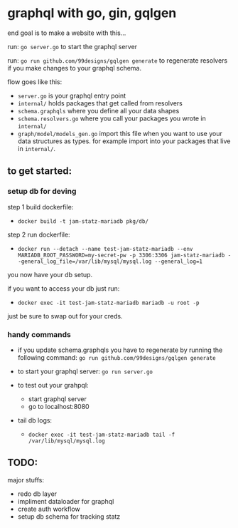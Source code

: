 # graphql with go, gin, gqlgen


end goal is to make a website with this...

run: `go server.go` to start the graphql server

run: `go run github.com/99designs/gqlgen generate` to regenerate resolvers if you make changes to your graphql schema.


flow goes like this:

- `server.go` is your graphql entry point
- `internal/` holds packages that get called from resolvers
- `schema.graphqls` where you define all your data shapes
- `schema.resolvers.go` where you call your packages you wrote in `internal/`
- `graph/model/models_gen.go` import this file when you want to use your data structures as types. for example import into your packages that live in `internal/`.

## to get started:
### setup db for deving

step 1 build dockerfile:
- `docker build -t jam-statz-mariadb pkg/db/`

step 2 run dockerfile:
- `docker run --detach --name test-jam-statz-mariadb --env MARIADB_ROOT_PASSWORD=my-secret-pw -p 3306:3306 jam-statz-mariadb --general_log_file=/var/lib/mysql/mysql.log --general_log=1`

you now have your db setup.

if you want to access your db just run:
- `docker exec -it test-jam-statz-mariadb mariadb -u root -p`

just be sure to swap out for your creds.

### handy commands

- if you update schema.graphqls you have to regenerate by running the following command: `go run github.com/99designs/gqlgen generate`

- to start your graphql server: `go run server.go`

- to test out your grahpql:
    - start graphql server
    - go to localhost:8080

- tail db logs:
    - `docker exec -it test-jam-statz-mariadb tail -f /var/lib/mysql/mysql.log`

## TODO:

major stuffs:
- redo db layer
- impliment dataloader for graphql
- create auth workflow
- setup db schema for tracking statz